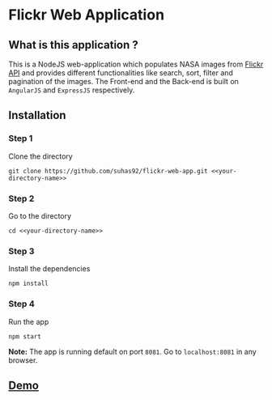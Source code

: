 # Flickr Web Application

## What is this application ?
This is a NodeJS web-application which populates NASA images from [Flickr API](https://www.flickr.com/services/api/) and provides different functionalities like search, sort, filter and pagination of the images.
The Front-end and the Back-end is built on `AngularJS` and `ExpressJS` respectively.

## Installation

### Step 1
Clone the directory
```
git clone https://github.com/suhas92/flickr-web-app.git <<your-directory-name>>
```
### Step 2
Go to the directory
```
cd <<your-directory-name>>
```
### Step 3
Install the dependencies
```
npm install
```
### Step 4
Run the app
```
npm start
```
**Note:** The app is running default on port `8081`.
Go to `localhost:8081` in any browser.
## [Demo](https://flickr-web-app.herokuapp.com/)
